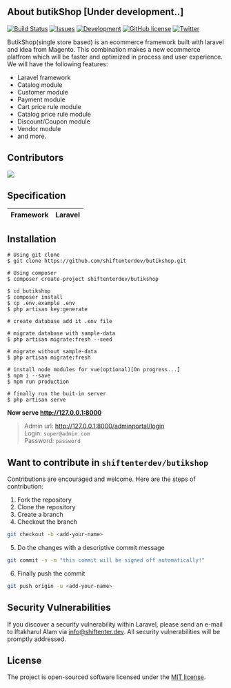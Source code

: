 ## About butikShop [Under development..]

[![Build Status](https://travis-ci.org/shiftenterdev/butikshop.svg?branch=master)](https://travis-ci.org/shiftenterdev/butikshop)
[![Issues](https://img.shields.io/github/issues/shiftenterdev/butikshop)](https://img.shields.io/github/issues/shiftenterdev/butikshop)
[![Development](https://img.shields.io/badge/Development-onprogress-orange)](https://img.shields.io/badge/Development-onprogress-orange)
[![GitHub license](https://img.shields.io/github/license/shiftenterdev/butikshop)](https://github.com/shiftenterdev/butikshop/blob/master/LICENSE)
[![Twitter](https://img.shields.io/twitter/url?style=social&url=https%3A%2F%2Ftwitter.com%2Fshiftenterdev)](https://twitter.com/intent/tweet?text=Wow:&url=https%3A%2F%2Fgithub.com%2Fshiftenterdev%2Fbutikshop)

ButikShop(single store based) is an ecommerce framework built with laravel and idea from Magento. This combination makes a new ecommerce platfrom which will be faster and optimized in process and user experience. 
We will have the following features:

- Laravel framework
- Catalog module
- Customer module
- Payment module
- Cart price rule module
- Catalog price rule module
- Discount/Coupon module
- Vendor module
- and more.

## Contributors

<a href="https://github.com/shiftenterdev/butikshop/graphs/contributors">
  <img src="https://contributors-img.web.app/image?repo=shiftenterdev/butikshop" />
</a>

## Specification

|Framework|Laravel|
|---|---|

## Installation

```shell script
# Using git clone
$ git clone https://github.com/shiftenterdev/butikshop.git

# Using composer
$ composer create-project shiftenterdev/butikshop

$ cd butikshop
$ composer install
$ cp .env.example .env
$ php artisan key:generate

# create database add it .env file

# migrate database with sample-data
$ php artisan migrate:fresh --seed

# migrate without sample-data
$ php artisan migrate:fresh

# install node modules for vue(optional)[On progress...]
$ npm i --save
$ npm run production

# finally run the buit-in server
$ php artisan serve
```
**Now serve http://127.0.0.1:8000**

> Admin url: http://127.0.0.1:8000/adminportal/login \
> Login: `super@admin.com` \
> Password: `password`


## Want to contribute in `shiftenterdev/butikshop`

Contributions are encouraged and welcome. Here are the steps of contribution:

1. Fork the repository
2. Clone the repository
3. Create a branch
4. Checkout the branch

```sh
git checkout -b <add-your-name>
```
5. Do the changes with a descriptive commit message
```sh
git commit -s -m "this commit will be signed off automatically!"
```
6. Finally push the commit
```sh
git push origin -u <add-your-name>
```


## Security Vulnerabilities

If you discover a security vulnerability within Laravel, please send an e-mail to Iftakharul Alam via [info@shiftenter.dev](mailto:info@shiftenter.dev). All security vulnerabilities will be promptly addressed.

## License

The project is open-sourced software licensed under the [MIT license](https://opensource.org/licenses/MIT).
